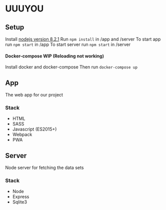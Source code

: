 # UUUYOU

## Setup
Install [nodejs version 8.2.1](https://nodejs.org/en/)
Run `npm install` in /app and /server
To start app run `npm start` in /app
To start server run `npm start` in /server

#### Docker-compose WIP (Reloading not working)
Install docker and docker-compose
Then run `docker-compose up`

## App
The web app for our project

### Stack
* HTML
* SASS
* Javascript (ES2015+)
* Webpack
* PWA

## Server
Node server for fetching the data sets

### Stack
* Node
* Express
* Sqlite3
